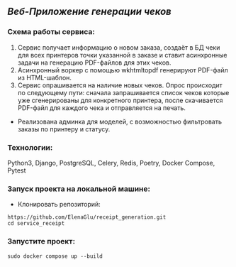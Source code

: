 ## _Веб-Приложение генерации чеков_

### Схема работы сервиса:
1. Сервис получает информацию о новом заказа, создаёт в БД чеки для всех принтеров точки указанной в заказе и ставит асинхронные задачи на генерацию PDF-файлов для этих чеков.
2. Асинхронный воркер с помощью wkhtmltopdf генерируют PDF-файл из HTML-шаблон.
3. Сервис опрашивается на наличие новых чеков. Опрос происходит по следующему пути: сначала запрашивается список чеков которые уже сгенерированы для конкретного принтера, после скачивается PDF-файл для каждого чека и отправляется на печать.

+ Реализована админка для моделей, с возможностью фильтровать заказы по принтеру и статусу.

### Технологии:

Python3, Django, PostgreSQL, Celery, Redis, Poetry, Docker Compose, Pytest

### Запуск проекта на локальной машине:

- Клонировать репозиторий:
```
https://github.com/ElenaGlu/receipt_generation.git
cd service_receipt
```

### Запустите проект:

```
sudo docker compose up --build
```

